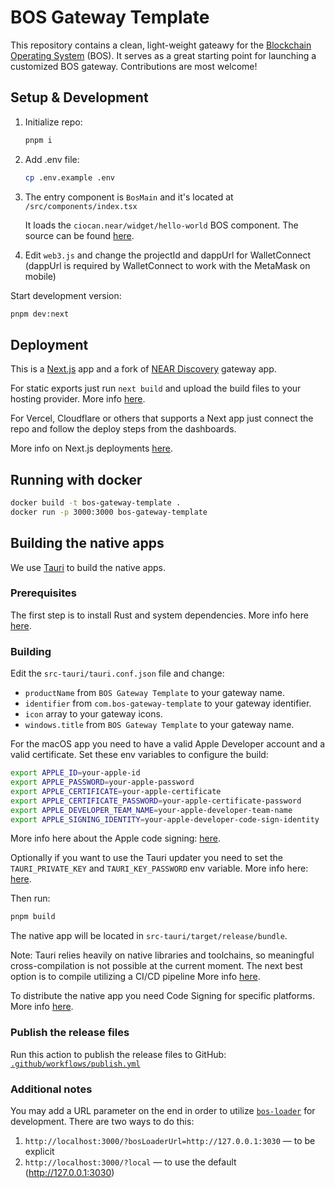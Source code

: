 # BOS Gateway Template

This repository contains a clean, light-weight gateawy for the [Blockchain Operating System](https://near.org/blog/near-announces-the-blockchain-operating-system) (BOS). It serves as a great starting point for launching a customized BOS gateway. Contributions are most welcome!

## Setup & Development

1. Initialize repo:

    ```bash
    pnpm i
    ```

2. Add .env file:

    ```bash
    cp .env.example .env
    ```

3. The entry component is ```BosMain``` and it's located at ```/src/components/index.tsx```

    It loads the ```ciocan.near/widget/hello-world``` BOS component. The source can be found [here](https://near.org/near/widget/ComponentDetailsPage?src=ciocan.near/widget/hello-world&tab=source).

4. Edit ```web3.js``` and change the projectId and dappUrl for WalletConnect
(dappUrl is required by WalletConnect to work with the MetaMask on mobile)

Start development version:

```bash
pnpm dev:next
```

## Deployment

This is a [Next.js](https://github.com/vercel/next.js/) app and a fork of [NEAR Discovery](https://github.com/near/near-discovery) gateway app.

For static exports just run ```next build``` and upload the build files to your hosting provider. More info [here](https://nextjs.org/docs/pages/building-your-application/deploying/static-exports).

For Vercel, Cloudflare or others that supports a Next app just connect the repo and follow the deploy steps from the dashboards.

More info on Next.js deployments [here](https://nextjs.org/docs/pages/building-your-application/deploying/static-exports).

## Running with docker

```bash
docker build -t bos-gateway-template .
docker run -p 3000:3000 bos-gateway-template
```

## Building the native apps

We use [Tauri](https://tauri.app/) to build the native apps.

### Prerequisites

The first step is to install Rust and system dependencies.
More info here [here](https://tauri.app/v1/guides/getting-started/prerequisites).

### Building

Edit the ```src-tauri/tauri.conf.json``` file and change:

- ```productName``` from ```BOS Gateway Template``` to your gateway name.
- ```identifier``` from ```com.bos-gateway-template``` to your gateway identifier.
- ```icon``` array to your gateway icons.
- ```windows.title``` from ```BOS Gateway Template``` to your gateway name.


For the macOS app you need to have a valid Apple Developer account and a valid certificate.
Set these env variables to configure the build:

```bash
export APPLE_ID=your-apple-id
export APPLE_PASSWORD=your-apple-password
export APPLE_CERTIFICATE=your-apple-certificate
export APPLE_CERTIFICATE_PASSWORD=your-apple-certificate-password
export APPLE_DEVELOPER_TEAM_NAME=your-apple-developer-team-name
export APPLE_SIGNING_IDENTITY=your-apple-developer-code-sign-identity
```

More info here about the Apple code signing: [here](https://tauri.app/v1/guides/distribution/sign-macos).

Optionally if you want to use the Tauri updater you need to set the ```TAURI_PRIVATE_KEY``` and ```TAURI_KEY_PASSWORD``` env variable. More info here: [here](https://tauri.app/v1/guides/distribution/updater).


Then run:

```bash
pnpm build
```

The native app will be located in ```src-tauri/target/release/bundle```.

Note: Tauri relies heavily on native libraries and toolchains, so meaningful cross-compilation is not possible at the current moment. The next best option is to compile utilizing a CI/CD pipeline
More info [here](https://tauri.app/v1/guides/building/cross-platform).

To distribute the native app you need Code Signing for specific platforms.
More info [here](https://tauri.app/v1/guides/distribution/sign-macos).

### Publish the release files

Run this action to publish the release files to GitHub:
[```.github/workflows/publish.yml```](https://github.com/NearDeFi/bos-gateway-template/blob/main/.github/workflows/publish.yml)

### Additional notes

You may add a URL parameter on the end in order to utilize [`bos-loader`](https://github.com/near/bos-loader) for development. There are two ways to do this:

1. `http://localhost:3000/?bosLoaderUrl=http://127.0.0.1:3030` — to be explicit
2. `http://localhost:3000/?local` — to use the default (http://127.0.0.1:3030)
